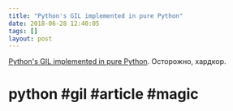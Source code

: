```yaml
---
title: "Python's GIL implemented in pure Python"
date: 2018-06-28 12:40:05
tags: []
layout: post
---
```


[Python's GIL implemented in pure Python](https://rushter.com/blog/python-gil-thread-scheduling/). Осторожно, хардкор.

# python #gil #article #magic
